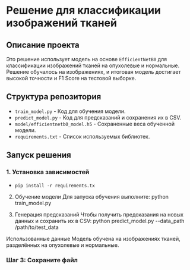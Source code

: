 

# Решение для классификации изображений тканей

## Описание проекта
Это решение использует модель на основе `EfficientNetB0` для классификации изображений тканей на опухолевые и нормальные. Решение обучалось на изображениях, и итоговая модель достигает высокой точности и F1 Score на тестовой выборке.

## Структура репозитория
- `train_model.py` - Код для обучения модели.
- `predict_model.py` - Код для предсказаний и сохранения их в CSV.
- `model/efficientnetb0_model.h5` - Сохраненные веса обученной модели.
- `requirements.txt` - Список используемых библиотек.

## Запуск решения

### 1. Установка зависимостей
- `pip install -r requirements.tx`

2. Обучение модели
Для запуска обучения выполните:
python train_model.py

4. Генерация предсказаний
Чтобы получить предсказания на новых данных и сохранить их в CSV:
python predict_model.py --data_path /path/to/test_data

Использованные данные
Модель обучена на изображениях тканей, разделённых на опухолевые и нормальные.

### Шаг 3: Сохраните файл




